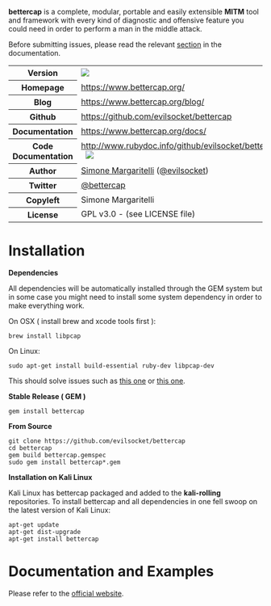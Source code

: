 **bettercap** is a complete, modular, portable and easily extensible **MITM** tool and framework with every kind of diagnostic
and offensive feature you could need in order to perform a man in the middle attack.

Before submitting issues, please read the relevant [section](https://www.bettercap.org/docs/contribute/) in the documentation.

<table>
    <tr>
        <th>Version</th>
        <td>
          <a href="https://badge.fury.io/rb/bettercap" target="_blank">
            <img src="https://badge.fury.io/rb/bettercap.svg"/>
          </a>
        </td>
    </tr>
    <tr>
        <th>Homepage</th>
        <td><a href="https://www.bettercap.org/">https://www.bettercap.org/</a></td>
    </tr>
    <tr>
        <th>Blog</th>
        <td><a href="https://www.bettercap.org/blog/">https://www.bettercap.org/blog/</a></td>
    <tr>
        <th>Github</th>
        <td><a href="https://github.com/evilsocket/bettercap">https://github.com/evilsocket/bettercap</a></td>
     <tr/>
    <tr>
        <th>Documentation</th>
        <td><a href="https://www.bettercap.org/docs/">https://www.bettercap.org/docs/</a></td>
    </tr>
    <tr>
        <th>Code Documentation</th>
        <td>
          <a href="http://www.rubydoc.info/github/evilsocket/bettercap">http://www.rubydoc.info/github/evilsocket/bettercap</a>
          &nbsp;
          <a href="https://codeclimate.com/github/evilsocket/bettercap" target="_blank">
            <img src="https://codeclimate.com/github/evilsocket/bettercap/badges/gpa.svg"/>
          </a>
        </td>
    </tr>
    <tr>
       <th>Author</th>
       <td><a href="https://www.evilsocket.net/">Simone Margaritelli</a> (<a href="https://twitter.com/evilsocket">@evilsocket</a>)</td>
    </tr>
    <tr>
        <th>Twitter</th>
        <td><a href="https://twitter.com/bettercap">@bettercap</a></td>
    </tr>
    <tr>
        <th>Copyleft</th>
        <td>Simone Margaritelli</td>
    </tr>
    <tr>
        <th>License</th>
        <td>GPL v3.0 - (see LICENSE file)</td>
    </tr>
</table>

Installation
============

**Dependencies**

All dependencies will be automatically installed through the GEM system but in some case you might need to install some system
dependency in order to make everything work.

On OSX ( install brew and xcode tools first ):

    brew install libpcap

On Linux:

    sudo apt-get install build-essential ruby-dev libpcap-dev

This should solve issues such as [this one](https://github.com/evilsocket/bettercap/issues/22) or [this one](https://github.com/evilsocket/bettercap/issues/100).

**Stable Release ( GEM )**

    gem install bettercap

**From Source**

    git clone https://github.com/evilsocket/bettercap
    cd bettercap
    gem build bettercap.gemspec
    sudo gem install bettercap*.gem

**Installation on Kali Linux**

Kali Linux has bettercap packaged and added to the **kali-rolling** repositories. To install bettercap and all dependencies in one fell swoop on the latest version of Kali Linux:
    
    apt-get update
    apt-get dist-upgrade
    apt-get install bettercap

Documentation and Examples
============

Please refer to the [official website](https://www.bettercap.org/docs/).

